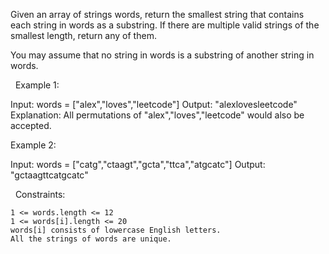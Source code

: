 Given an array of strings words, return the smallest string that contains each string in words as a substring. If there are multiple valid strings of the smallest length, return any of them.

You may assume that no string in words is a substring of another string in words.

 
Example 1:

Input: words = ["alex","loves","leetcode"]
Output: "alexlovesleetcode"
Explanation: All permutations of "alex","loves","leetcode" would also be accepted.


Example 2:

Input: words = ["catg","ctaagt","gcta","ttca","atgcatc"]
Output: "gctaagttcatgcatc"


 
Constraints:


	1 <= words.length <= 12
	1 <= words[i].length <= 20
	words[i] consists of lowercase English letters.
	All the strings of words are unique.


